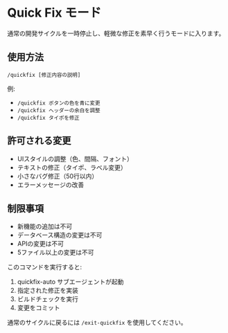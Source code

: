 # Quick Fix モード

通常の開発サイクルを一時停止し、軽微な修正を素早く行うモードに入ります。

## 使用方法
`/quickfix [修正内容の説明]`

例:
- `/quickfix ボタンの色を青に変更`
- `/quickfix ヘッダーの余白を調整`
- `/quickfix タイポを修正`

## 許可される変更
- UIスタイルの調整（色、間隔、フォント）
- テキストの修正（タイポ、ラベル変更）
- 小さなバグ修正（50行以内）
- エラーメッセージの改善

## 制限事項
- 新機能の追加は不可
- データベース構造の変更は不可
- APIの変更は不可
- 5ファイル以上の変更は不可

このコマンドを実行すると:
1. quickfix-auto サブエージェントが起動
2. 指定された修正を実装
3. ビルドチェックを実行
4. 変更をコミット

通常のサイクルに戻るには `/exit-quickfix` を使用してください。
